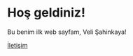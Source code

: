 
<!DOCTYPE html>
<html lang="tr">
<head>
    <meta charset="UTF-8">
    <meta name="viewport" content="width=device-width, initial-scale=1.0">
    <title>Ana Sayfa</title>
</head>
<body>
    <h1>Hoş geldiniz!</h1>
    <p>Bu benim ilk web sayfam, Veli Şahinkaya!</p>
    <a href="iletisim.html">İletişim</a>
</body>
</html>
